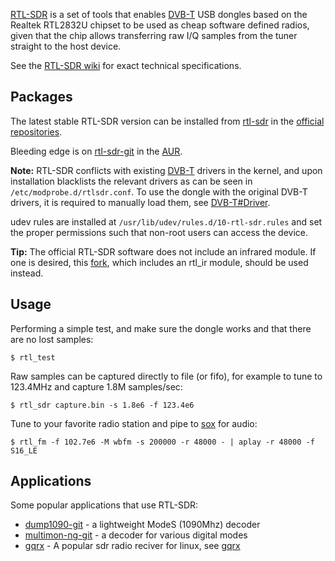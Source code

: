[RTL-SDR](http://sdr.osmocom.org/trac/wiki/rtl-sdr) is a set of tools that enables [DVB-T](/index.php/DVB-T "DVB-T") USB dongles based on the Realtek RTL2832U chipset to be used as cheap software defined radios, given that the chip allows transferring raw I/Q samples from the tuner straight to the host device.

See the [RTL-SDR wiki](http://sdr.osmocom.org/trac/wiki/rtl-sdr) for exact technical specifications.

## Packages

The latest stable RTL-SDR version can be installed from [rtl-sdr](https://www.archlinux.org/packages/?name=rtl-sdr) in the [official repositories](/index.php/Official_repositories "Official repositories").

Bleeding edge is on [rtl-sdr-git](https://aur.archlinux.org/packages/rtl-sdr-git/) in the [AUR](/index.php/AUR "AUR").

**Note:** RTL-SDR conflicts with existing [DVB-T](/index.php/DVB-T "DVB-T") drivers in the kernel, and upon installation blacklists the relevant drivers as can be seen in `/etc/modprobe.d/rtlsdr.conf`. To use the dongle with the original DVB-T drivers, it is required to manually load them, see [DVB-T#Driver](/index.php/DVB-T#Driver "DVB-T").

udev rules are installed at `/usr/lib/udev/rules.d/10-rtl-sdr.rules` and set the proper permissions such that non-root users can access the device.

**Tip:** The official RTL-SDR software does not include an infrared module. If one is desired, this [fork](https://github.com/librtlsdr/librtlsdr), which includes an rtl_ir module, should be used instead.

## Usage

Performing a simple test, and make sure the dongle works and that there are no lost samples:

```
$ rtl_test

```

Raw samples can be captured directly to file (or fifo), for example to tune to 123.4MHz and capture 1.8M samples/sec:

```
$ rtl_sdr capture.bin -s 1.8e6 -f 123.4e6

```

Tune to your favorite radio station and pipe to [sox](/index.php/PulseAudio "PulseAudio") for audio:

```
$ rtl_fm -f 102.7e6 -M wbfm -s 200000 -r 48000 - | aplay -r 48000 -f S16_LE

```

## Applications

Some popular applications that use RTL-SDR:

*   [dump1090-git](https://aur.archlinux.org/packages/dump1090-git/) - a lightweight ModeS (1090Mhz) decoder
*   [multimon-ng-git](https://aur.archlinux.org/packages/multimon-ng-git/) - a decoder for various digital modes
*   [gqrx](https://www.archlinux.org/packages/?name=gqrx) - A popular sdr radio reciver for linux, see [gqrx](/index.php/Gqrx "Gqrx")